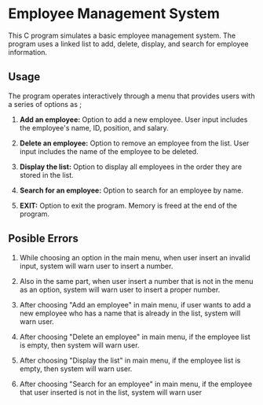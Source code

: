 # Employee Management System

This C program simulates a basic employee management system. The program uses a linked list to add, delete, display, and search for employee information.

## Usage

The program operates interactively through a menu that provides users with a series of options as ;

1. **Add an employee:** Option to add a new employee. User input includes the employee's name, ID, position, and salary.

2. **Delete an employee:** Option to remove an employee from the list. User input includes the name of the employee to be deleted.

3. **Display the list:** Option to display all employees in the order they are stored in the list.

4. **Search for an employee:** Option to search for an employee by name.

5. **EXIT:** Option to exit the program. Memory is freed at the end of the program.

## Posible Errors 

1. While choosing an option in the main menu, when user insert an invalid input, system will warn user to insert a number.

2. Also in the same part, when user insert a number that is not in the menu as an option, system will warn user to insert a proper number. 

3. After choosing "Add an employee" in main menu, if user wants to add a new employee who has a name that is already in the list, system will warn user.

4. After choosing "Delete an employee" in main menu, if the employee list is empty, then system will warn user.

5. After choosing "Display the list" in main menu, if the employee list is empty, then system will warn user.
  
6. After choosing "Search for an employee" in main menu, if the employee that user inserted is not in the list, system will warn user
